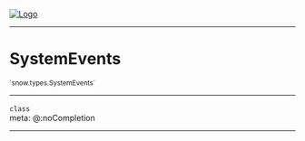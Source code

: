 
[![Logo](../../../images/logo.png)](../../../api/index.html)

---



<h1>SystemEvents</h1>
<small>`snow.types.SystemEvents`</small>



---

`class`
<span class="meta">
<br/>meta: @:noCompletion
</span>


---

&nbsp;
&nbsp;

